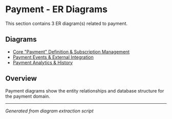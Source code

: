# Payment - ER Diagrams

This section contains 3 ER diagram(s) related to payment.

## Diagrams

- [Core "Payment" Definition & Subscription Management](core_payment_definition_subscription_management.md)
- [Payment Events & External Integration](payment_events_external_integration.md)
- [Payment Analytics & History](payment_analytics_history.md)

## Overview

Payment diagrams show the entity relationships and database structure for the payment domain.

---
*Generated from diagram extraction script*
